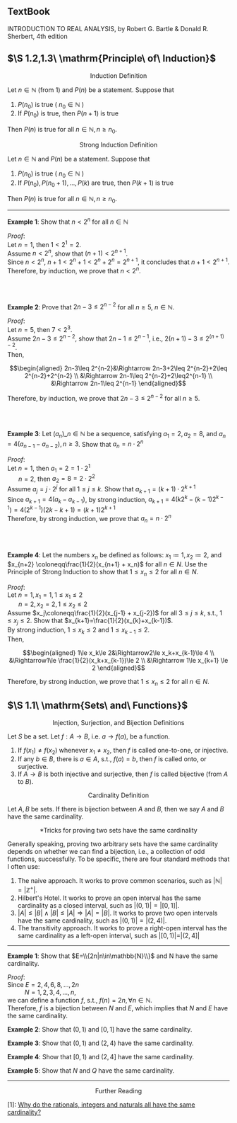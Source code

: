 ## $\mathrm{Text Book}$
INTRODUCTION TO REAL ANALYSIS, by Robert G. Bartle & Donald R. Sherbert, 4th edition

## $\S 1.2,1.3\ \mathrm{Principle\ of\ Induction}$ 

<p align="center">Induction Definition</p>

Let $n\in\mathbb{N}$ (from 1) and $P(n)$ be a statement. Suppose that

1. $P(n_0)$ is true ( $n_0\in\mathbb{N}$ )
2. If $P(n_0)$ is true, then $P(n+1)$ is true

Then $P(n)$ is true for all $n\in\mathbb{N}, n\ge n_0$.

<p align="center">Strong Induction Definition</p>

Let $n\in\mathbb{N}$ and $P(n)$ be a statement. Suppose that

1. $P(n_0)$ is true ( $n_0\in\mathbb{N}$ )
2. If $P(n_0), P(n_0+1), …, P(k)$ are true, then $P(k+1)$ is true

Then $P(n)$ is true for all $n\in\mathbb{N}, n\ge n_0$.

---

**Example 1**: Show that $n<2^n$ for all $n\in\mathbb{N}$

*Proof*:<br>
Let $n=1$, then $1<2^1=2$.<br>
Assume $n<2^n$, show that $(n+1)<2^{n+1}$.<br>
Since $n<2^n$, $n+1<2^n+1<2^n+2^n=2^{n+1}$, it concludes that $n+1<2^{n+1}$. <br>
Therefore, by induction, we prove that $n<2^n$.

<br>
<br>

**Example 2**: Prove that $2n-3\leq 2^{n-2}$ for all $n \geq 5$, $n\in \mathbb{N}$.

*Proof*:<br>
Let $n=5$, then $7<2^{3}$.<br>
Assume $2n-3\leq 2^{n-2}$, show that $2n-1\leq 2^{n-1}$, i.e., $2(n+1)-3\leq 2^{(n+1)-2}$.<br>
Then,

$$\begin{aligned}
2n-3\leq 2^{n-2}&\Rightarrow 2n-3+2\leq 2^{n-2}+2\leq 2^{n-2}+2^{n-2} \\
&\Rightarrow 2n-1\leq 2^{n-2}+2\leq2^{n-1} \\
&\Rightarrow 2n-1\leq 2^{n-1}
\end{aligned}$$

Therefore, by induction, we prove that $2n-3\leq 2^{n-2}$ for all $n \geq 5$.

<br>
<br>

**Example 3**: Let $(a_n)\_{n\in\mathbb{N}}$ be a sequence, satisfying $a_1=2, a_2=8$, and $a_n=4(a_{n-1}-a_{n-2}), n\ge 3$. Show that $a_n=n\cdot2^n$

*Proof*:<br>
Let $n=1$, then $a_1=2=1\cdot2^1$<br>
&ensp;&ensp;&ensp; $n=2$, then $a_2=8=2\cdot2^2$<br>
Assume $a_j=j\cdot2^j$ for all $1\le j\le k$. Show that $a_{k+1}=(k+1)\cdot2^{k+1}$<br>
Since $a_{k+1}=4(a_k-a_{k-1})$, by strong induction, $a_{k+1}=4(k2^k-(k-1)2^{k-1})=4(2^{k-1})(2k-k+1)=(k+1)2^{k+1}$<br>
Therefore, by strong induction, we prove that $a_n=n\cdot2^n$

<br>
<br>

**Example 4**: Let the numbers $x_n$ be defined as follows: $x_1 \coloneqq1, x_2 \coloneqq2$, and $x_{n+2} \coloneqq\frac{1}{2}(x_{n+1} + x_n)$ for all $n\in N$. Use the Principle of Strong Induction to show that $1 \leq x_n\leq 2$ for all $n \in N$.

*Proof*:<br>
Let $n=1, x_1=1, 1\le x_1\le2$<br>
&ensp;&ensp;&ensp; $n=2, x_2=2, 1\le x_2\le2$<br>
Assume $x_j\coloneqq\frac{1}{2}(x_{j-1} + x_{j-2})$ for all $3\le j\le k$, s.t., $1\le x_j\le2$. Show that $x_{k+1}=\frac{1}{2}(x_{k}+x_{k-1})$.<br>
By strong induction, $1\le x_k\le2$ and $1\le x_{k-1}\le2$.<br>
Then,

$$\begin{aligned}
1\le x_k\le 2&\Rightarrow2\le x_k+x_{k-1}\le 4 \\
&\Rightarrow1\le \frac{1}{2}(x_k+x_{k-1})\le 2 \\
&\Rightarrow 1\le x_{k+1} \le 2
\end{aligned}$$

Therefore, by strong induction, we prove that $1 \leq x_n\leq 2$ for all $n \in N$.

## $\S 1.1\ \mathrm{Sets\ and\ Functions}$

<p align="center">Injection, Surjection, and Bijection Definitions</p>

Let $S$ be a set. Let $f: A\to B$, i.e. $a\to f(a)$, be a function.
1. If $f(x_1)\ne f(x_2)$ whenever $x_1\ne x_2$, then $f$ is called one-to-one, or injective.
2. If any $b\in B$, there is $a\in A$, s.t., $f(a)=b$, then $f$ is called onto, or surjective.
3. If $A\to B$ is both injective and surjective, then $f$ is called bijective (from $A$ to $B$).

<p align="center">Cardinality Definition</p>

Let $A, B$ be sets. If there is bijection between $A$ and $B$, then we say $A$ and $B$ have the same cardinality.

<p align="center">*Tricks for proving two sets have the same cardinality</p>

Generally speaking, proving two arbitrary sets have the same cardinality depends on whether we can find a bijection, i.e., a collection of odd functions, successfully. To be specific, there are four standard methods that I often use:

1. The naive approach. It works to prove common scenarios, such as $|\mathbb{N}|=|\mathbb{Z}^+|$.
2. Hilbert's Hotel. It works to prove an open interval has the same cardinality as a closed interval, such as $|(0,1)| = |[0,1]|$.
3. $|A|\le|B|\land|B|\le|A|\Rightarrow|A|=|B|$. It works to prove two open intervals have the same cardinality, such as $|(0,1)|=|(2,4)|$.
4. The transitivity approach. It works to prove a right-open interval has the same cardinality as a left-open interval, such as $|[0,1)| = |(2,4]|$

---

**Example 1**: Show that $E=\\{2n|n\in\mathbb{N}\\}$ and $\mathrm{N}$ have the same cardinality.

*Proof*:<br>
Since $E = 2, 4, 6, 8, ..., 2n$<br>
&ensp;&ensp;&ensp;&ensp;&ensp; $N = 1, 2, 3, 4, ..., n$,<br>
we can define a function $f$, s.t., $f(n) = 2n, \forall n\in\mathbb{N}$.<br>
Therefore, $f$ is a bijection between $N$ and $E$, which implies that $N$ and $E$ have the same cardinality.

**Example 2**: Show that $(0,1)$ and $[0,1]$ have the same cardinality.

**Example 3**: Show that $(0,1)$ and $(2,4)$ have the same cardinality.

**Example 4**: Show that $[0,1)$ and $(2,4]$ have the same cardinality.

**Example 5**: Show that $N$ and $Q$ have the same cardinality.

---

<p align="center">Further Reading<p>

[1]: [Why do the rationals, integers and naturals all have the same cardinality?](https://math.stackexchange.com/questions/182236/why-do-the-rationals-integers-and-naturals-all-have-the-same-cardinality)


